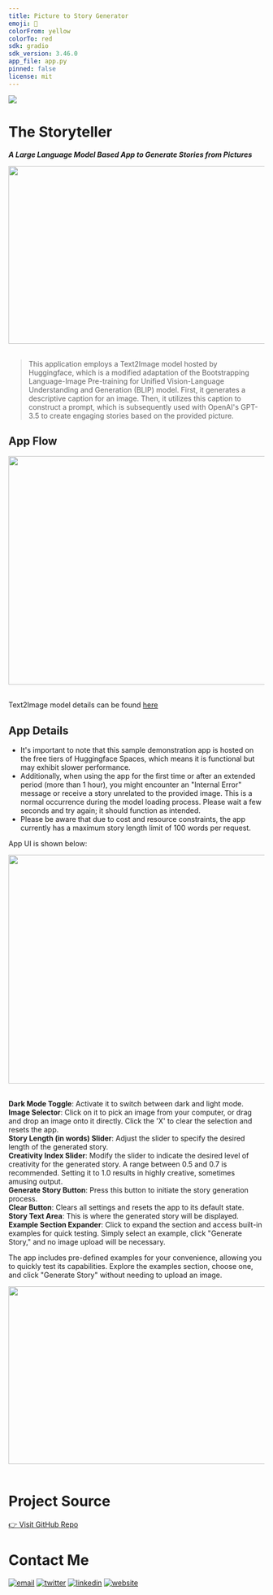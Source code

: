 ```yaml
---
title: Picture to Story Generator 
emoji: 📖
colorFrom: yellow
colorTo: red
sdk: gradio
sdk_version: 3.46.0
app_file: app.py
pinned: false
license: mit
---
```


<a href="https://huggingface.co/spaces/sssingh/pic-to-story"  target="_blank"><img src="https://img.shields.io/badge/click_here_to_open_gradio_app-orange?style=for-the-badge&logo=dependabot"/></a>


# The Storyteller  
***A Large Language Model Based App to Generate Stories from Pictures***

<img src="https://github.com/sssingh/pic-to-story/blob/main/assets/title.jpg?raw=true" width="1000" height="350"/><br><br> 

>This application employs a Text2Image model hosted by Huggingface, which is a modified adaptation of the Bootstrapping Language-Image Pre-training for Unified Vision-Language Understanding and Generation (BLIP) model. First, it generates a descriptive caption for an image. Then, it utilizes this caption to construct a prompt, which is subsequently used with OpenAI's GPT-3.5 to create engaging stories based on the provided picture. 

## App Flow

<img src="https://github.com/sssingh/pic-to-story/blob/main/assets/app-design-dark?raw=true" width="1000" height="450"/><br><br> 

Text2Image model details can be found [here](https://huggingface.co/Sof22/image-caption-large-copy)

## App Details 

* It's important to note that this sample demonstration app is hosted on the free tiers of Huggingface Spaces, which means it is functional but may exhibit slower performance.
* Additionally, when using the app for the first time or after an extended period (more than 1 hour), you might encounter an "Internal Error" message or receive a story unrelated to the provided image. This is a normal occurrence during the model loading process. Please wait a few seconds and try again; it should function as intended.
* Please be aware that due to cost and resource constraints, the app currently has a maximum story length limit of 100 words per request.

App UI is shown below:

<img src="https://github.com/sssingh/pic-to-story/blob/main/assets/story-teller-app.png?raw=true" width="1000" height="450"/><br><br> 

**Dark Mode Toggle**: Activate it to switch between dark and light mode.  
**Image Selector**: Click on it to pick an image from your computer, or drag and drop an image onto it directly. Click the 'X' to clear the selection and resets the app.  
**Story Length (in words) Slider**: Adjust the slider to specify the desired length of the generated story.  
**Creativity Index Slider**: Modify the slider to indicate the desired level of creativity for the generated story. A range between 0.5 and 0.7 is recommended. Setting it to 1.0 results in highly creative, sometimes amusing output.  
**Generate Story Button**: Press this button to initiate the story generation process.  
**Clear Button**: Clears all settings and resets the app to its default state.  
**Story Text Area**: This is where the generated story will be displayed.  
**Example Section Expander**: Click to expand the section and access built-in examples for quick testing. Simply select an example, click "Generate Story," and no image upload will be necessary.  

The app includes pre-defined examples for your convenience, allowing you to quickly test its capabilities. Explore the examples section, choose one, and click "Generate Story" without needing to upload an image.

<img src="https://github.com/sssingh/pic-to-story/blob/main/assets/story-teller-examples.png?raw=true" width="1000" height="350"/><br><br> 

# Project Source
[👉 Visit GitHub Repo](https://github.com/sssingh/pic-to-story)

# Contact Me
[![email](https://img.shields.io/badge/Gmail-D14836?style=for-the-badge&logo=gmail&logoColor=white)](mailto:sunil@sunilssingh.me)
[![twitter](https://img.shields.io/badge/twitter-1DA1F2?style=for-the-badge&logo=twitter&logoColor=white)](https://twitter.com/@thesssingh)
[![linkedin](https://img.shields.io/badge/linkedin-0A66C2?style=for-the-badge&logo=linkedin&logoColor=white)](https://www.linkedin.com/in/sssingh/)
[![website](https://img.shields.io/badge/web_site-8B5BE8?style=for-the-badge&logo=ko-fi&logoColor=white)](https://sunilssingh.me)

